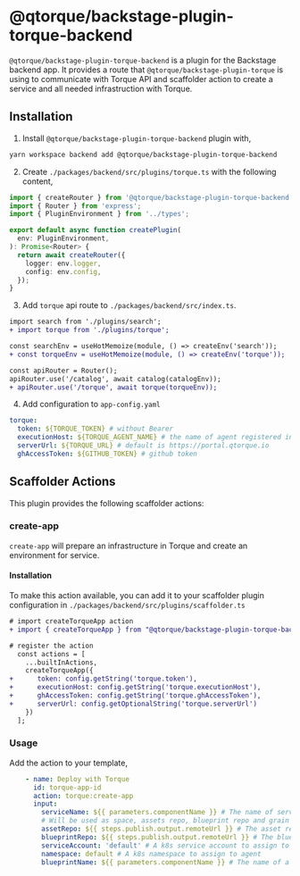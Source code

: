 # @qtorque/backstage-plugin-torque-backend

`@qtorque/backstage-plugin-torque-backend` is a plugin for the Backstage backend app. It provides a route that `@qtorque/backstage-plugin-torque` is using to communicate with Torque API and scaffolder action to create a service and all needed infrastruction with Torque.

## Installation

1. Install `@qtorque/backstage-plugin-torque-backend` plugin with,

```bash
yarn workspace backend add @qtorque/backstage-plugin-torque-backend
```

2. Create `./packages/backend/src/plugins/torque.ts` with the following content,

```ts
import { createRouter } from '@qtorque/backstage-plugin-torque-backend';
import { Router } from 'express';
import { PluginEnvironment } from '../types';

export default async function createPlugin(
  env: PluginEnvironment,
): Promise<Router> {
  return await createRouter({
    logger: env.logger,
    config: env.config,
  });
}
```

3. Add `torque` api route to `./packages/backend/src/index.ts`.

```diff
import search from './plugins/search';
+ import torque from './plugins/torque';

const searchEnv = useHotMemoize(module, () => createEnv('search'));
+ const torqueEnv = useHotMemoize(module, () => createEnv('torque'));

const apiRouter = Router();
apiRouter.use('/catalog', await catalog(catalogEnv));
+ apiRouter.use('/torque', await torque(torqueEnv));
```

4. Add configuration to `app-config.yaml`

```yaml
torque:
  token: ${TORQUE_TOKEN} # without Bearer
  executionHost: ${TORQUE_AGENT_NAME} # the name of agent registered in Torque
  serverUrl: ${TORQUE_URL} # default is https://portal.qtorque.io
  ghAccessToken: ${GITHUB_TOKEN} # github token
```

## Scaffolder Actions

This plugin provides the following scaffolder actions:

### create-app

`create-app` will prepare an infrastructure in Torque and create an environment for service. 

#### Installation

To make this action available, you can add it to your scaffolder plugin configuration in `./packages/backend/src/plugins/scaffolder.ts`

```diff
# import createTorqueApp action
+ import { createTorqueApp } from "@qtorque/backstage-plugin-torque-backend";

# register the action
  const actions = [
    ...builtInActions,
    createTorqueApp({
+      token: config.getString('torque.token'),
+      executionHost: config.getString('torque.executionHost'),
+      ghAccessToken: config.getString('torque.ghAccessToken'),
+      serverUrl: config.getOptionalString('torque.serverUrl')
    })
  ];
```

### Usage

Add the action to your template,

```yaml
    - name: Deploy with Torque
      id: torque-app-id
      action: torque:create-app
      input:
        serviceName: ${{ parameters.componentName }} # The name of service that will be created in Torque. 
        # Will be used as space, assets repo, blueprint repo and grain names
        assetRepo: ${{ steps.publish.output.remoteUrl }} # The asset repo that will be connected to Torque
        blueprintRepo: ${{ steps.publish.output.remoteUrl }} # The blueprints repo that will be connected to Torque
        serviceAccount: 'default' # A k8s service account to assign to agent
        namespace: default # A k8s namespace to assign to agent
        blueprintName: ${{ parameters.componentName }} # The name of a blueprint you that will be a source for sandbox environment
```
